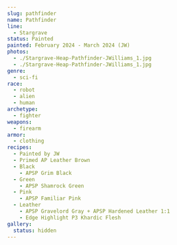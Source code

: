 ```yaml
---
slug: pathfinder
name: Pathfinder
line:
  - Stargrave
status: Painted
painted: February 2024 - March 2024 (JW)
photos:
  - ./Stargrave-Heap-Pathfinder-JWilliams_1.jpg
  - ./Stargrave-Heap-Pathfinder-JWilliams_1.jpg
genre:
  - sci-fi
race:
  - robot
  - alien
  - human
archetype:
  - fighter
weapons:
  - firearm
armor:
  - clothing
recipes:
  - Painted by JW
  - Primed AP Leather Brown
  - Black
    - APSP Grim Black
  - Green
    - APSP Shamrock Green
  - Pink
    - APSP Familiar Pink
  - Leather
    - APSP Gravelord Gray + APSP Hardened Leather 1:1
    - Edge Highlight P3 Khardic Flesh
gallery:
  status: hidden
---
```

